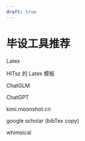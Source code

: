 ```yaml
---
draft: true
---
```


# 毕设工具推荐

Latex

HITsz 的 Latex 模板

ChatGLM

ChatGPT

kimi.moonshot.cn

google scholar (bibTex copy)

whimsical